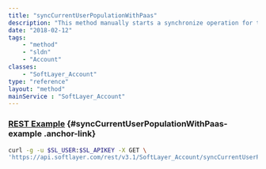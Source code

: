 ```yaml
---
title: "syncCurrentUserPopulationWithPaas"
description: "This method manually starts a synchronize operation for the current IBMid-authenticated user population of a linked account pair. 'Manually' means 'independent of an account link operation'. "
date: "2018-02-12"
tags:
    - "method"
    - "sldn"
    - "Account"
classes:
    - "SoftLayer_Account"
type: "reference"
layout: "method"
mainService : "SoftLayer_Account"
---
```


### [REST Example](#syncCurrentUserPopulationWithPaas-example) <a href="/article/rest/"><i class="fas fa-question"></i></a> {#syncCurrentUserPopulationWithPaas-example .anchor-link} 
```bash
curl -g -u $SL_USER:$SL_APIKEY -X GET \
'https://api.softlayer.com/rest/v3.1/SoftLayer_Account/syncCurrentUserPopulationWithPaas'
```
